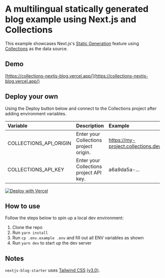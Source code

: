 # A multilingual statically generated blog example using Next.js and Collections

This example showcases Next.js's [Static Generation](https://nextjs.org/docs/app/building-your-application/routing/layouts-and-templates) feature using [Collections](https://collections.dev/) as the data source.

## Demo

[https://collections-nextjs-blog.vercel.app/](https://collections-nextjs-blog.vercel.app/)

## Deploy your own

Using the Deploy button below and connect to the Collections project after adding environment variables.

| Variable               | Description                             | Example                            |
| :--------------------- | :-------------------------------------- | :--------------------------------- |
| COLLECTIONS_API_ORIGIN | Enter your Collections project origin.  | https://my-project.collections.dev |
| COLLECTIONS_API_KEY    | Enter your Collections project API key. | a6a9da5a-...                       |

[![Deploy with Vercel](https://vercel.com/button)](https://vercel.com/new/clone?repository-url=https://github.com/collectionscms/collections/tree/main/templates/nextjs-blog-cms&repository-name=collections-nextjs-blog&env=COLLECTIONS_API_ORIGIN,COLLECTIONS_API_KEY&envDescription=Required%20to%20connect%20the%20app%20with%20Collections&envLink=https://github.com/collectionscms/collections/tree/main/templates/nextjs-blog-cms)

## How to use

Follow the steps below to spin up a local dev environment:

1. Clone the repo
2. Run `yarn install`
3. Run `cp .env.example .env` and fill out all ENV variables as shown
4. Run `yarn dev` to start up the dev server

## Notes

`nextjs-blog-starter` uses [Tailwind CSS](https://tailwindcss.com) [(v3.0)](https://tailwindcss.com/blog/tailwindcss-v3).
